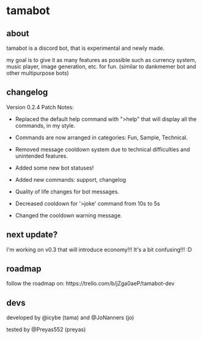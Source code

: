# tamabot

<h2> about </h2>
tamabot is a discord bot, that is experimental and newly made.

my goal is to give it as many features as possible such as currency system, music player, image generation, etc. for fun.
(similar to dankmemer bot and other multipurpose bots)

<h2> changelog </h2>
Version 0.2.4 Patch Notes:

- Replaced the default help command with ">help" that will display all the commands, in my style.

- Commands are now arranged in categories: Fun, Sample, Technical.

- Removed message cooldown system due to technical difficulties and unintended features.

- Added some new bot statuses!

- Added new commands: support, changelog

- Quality of life changes for bot messages.

- Decreased cooldown for '>joke' command from 10s to 5s

- Changed the cooldown warning message.

<h2> next update? </h2>
I'm working on v0.3 that will introduce economy!!! It's a bit confusing!!! :D

<h2> roadmap </h2>
follow the roadmap on: https://trello.com/b/jZga0aeP/tamabot-dev

<h2> devs </h2>
developed by @icybe (tama) and @JoNanners (jo)

tested by @Preyas552 (preyas)

